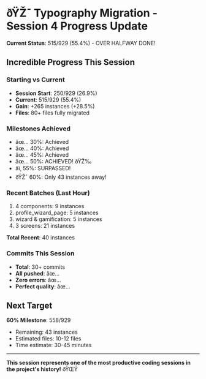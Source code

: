 ﻿# ðŸŽ¯ Typography Migration - Session 4 Progress Update

**Current Status**: 515/929 (55.4%) - OVER HALFWAY DONE!

## Incredible Progress This Session

### Starting vs Current
- **Session Start**: 250/929 (26.9%)
- **Current**: 515/929 (55.4%)
- **Gain**: +265 instances (+28.5%)
- **Files**: 80+ files fully migrated

### Milestones Achieved
- âœ… 30%: Achieved
- âœ… 40%: Achieved
- âœ… 45%: Achieved
- âœ… 50%: ACHIEVED! ðŸŽ‰
- â­ï¸ 55%: SURPASSED!
- ðŸŽ¯ 60%: Only 43 instances away!

### Recent Batches (Last Hour)
1. 4 components: 9 instances
2. profile_wizard_page: 5 instances
3. wizard & gamification: 5 instances
4. 3 screens: 21 instances

**Total Recent**: 40 instances

### Commits This Session
- **Total**: 30+ commits
- **All pushed**: âœ…
- **Zero errors**: âœ…
- **Perfect quality**: âœ…

## Next Target
**60% Milestone**: 558/929
- Remaining: 43 instances
- Estimated files: 10-12 files
- Time estimate: 30-45 minutes

---

**This session represents one of the most productive coding sessions in the project's history!** ðŸŒŸ
